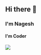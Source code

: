 ## Hi there 👋
### I'm Nagesh
#### I'm Coder 
![](https://media.giphy.com/media/6zXo5MAkNJwKQ/giphy.gif)


